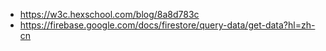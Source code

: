 * https://w3c.hexschool.com/blog/8a8d783c
* https://firebase.google.com/docs/firestore/query-data/get-data?hl=zh-cn
